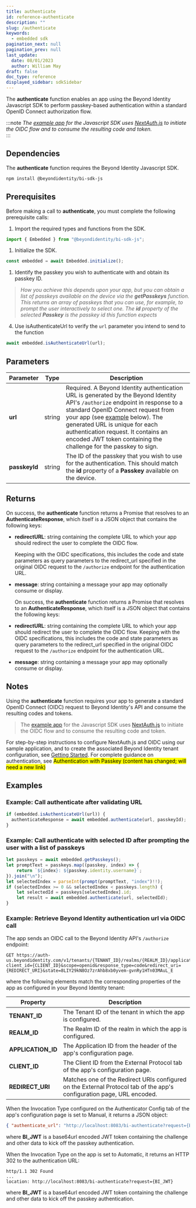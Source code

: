 ```yaml
---
title: authenticate
id: reference-authenticate
description: ""
slug: /authenticate
keywords:
  - embedded sdk
pagination_next: null
pagination_prev: null
last_update:
  date: 08/01/2023
  author: William May
draft: false
doc_type: reference
displayed_sidebar: sdkSidebar
---
```


The **authenticate** function enables an app using the Beyond Identity Javascript SDK to perform passkey-based authentication within a standard OpenID Connect authorization flow.

:::note
_The [example app](https://github.com/gobeyondidentity/bi-sdk-js/tree/main/example) for the Javascript SDK uses [NextAuth.js](https://next-auth.js.org/getting-started/example) to initiate the OIDC flow and to consume the resulting code and token._  
:::

## Dependencies

The **authenticate** function requires the Beyond Identity Javascript SDK.

```bash
npm install @beyondidentity/bi-sdk-js
```

## Prerequisites

Before making a call to **authenticate**, you must complete the following prerequisite calls:

1. Import the required types and functions from the SDK.

  ```javascript
  import { Embedded } from "@beyondidentity/bi-sdk-js";
  ```

1. Initialize the SDK.

  ```javascript
  const embedded = await Embedded.initialize();
  ```

1. Identify the passkey you wish to authenticate with and obtain its passkey ID.

  > _How you achieve this depends upon your app, but you can obtain a list of passkeys available on the device via the **getPasskeys** function. This returns an array of passkeys that you can use, for example, to prompt the user interactively to select one. The **id** property of the selected **Passkey** is the passkey id this function expects_

4. Use isAuthenticateUrl to verify the `url` parameter you intend to send to the function

  ```javascript
  await embedded.isAuthenticateUrl(url);
  ```

## Parameters

| Parameter | Type | Description |
| --- | --- | --- |
| **url** | string | Required. A Beyond Identity authentication URL is generated by the Beyond Identity API's `/authorize` endpoint in response to a standard OpenID Connect request from your app (see [example](#example:-retrieve-beyond-identity-authentication-url-via-oidc-call) below). The generated URL is unique for each authentication request. It contains an encoded JWT token containing the challenge for the passkey to sign. |
| **passkeyId** | string | The ID of the passkey that you wish to use for the authentication. This should match the **id** property of a **Passkey** available on the device. |

## Returns

On success, the **authenticate** function returns a Promise that resolves to an **AuthenticateResponse**, which itself is a JSON object that contains the following keys:

- **redirectURL**: string containing the complete URL to which your app should redirect the user to complete the OIDC flow.

  Keeping with the OIDC specifications, this includes the code and state parameters as query parameters to the redirect_url specified in the original OIDC request to the `/authorize` endpoint for the authentication URL.

- **message**: string containing a message your app may optionally consume or display.

  On success, the **authenticate** function returns a Promise that resolves to an **AuthenticateResponse**, which itself is a JSON object that contains the following keys:

- **redirectURL**: string containing the complete URL to which your app should redirect the user to complete the OIDC flow. Keeping with the OIDC specifications, this includes the code and state parameters as query parameters to the redirect_url specified in the original OIDC request to the `/authorize` endpoint for the authentication URL.

- **message**: string containing a message your app may optionally consume or display.

## Notes

Using the **authenticate** function requires your app to generate a standard OpenID Connect (OIDC) request to Beyond Identity's API and consume the resulting codes and tokens.

> The [example app](https://github.com/gobeyondidentity/bi-sdk-js/tree/main/example) for the Javascript SDK uses [NextAuth.js](https://next-auth.js.org/getting-started/example) to initiate the OIDC flow and to consume the resulting code and token.

For step-by-step instructions to configure NextAuth.js and OIDC using our sample application, and to create the associated Beyond Identity tenant configuration, see [Getting Started](/docs/next/get-started). For complete guidance on authentication, see <mark>Authentication with Passkey (content has changed; will need a new link)</mark>

## Examples

### Example: Call **authenticate** after validating URL

```javascript
if (embedded.isAuthenticateUrl(url)) {
  authenticateResponse = await embedded.authenticate(url, passkeyId);
}
```

### Example: Call **authenticate** with selected ID after prompting the user with a list of passkeys

```javascript
let passkeys = await embedded.getPasskeys();
let promptText = passkeys.map((passkey, index) => {
    return `${index}: ${passkey.identity.username}`;
}).join("\n");
let selectedIndex = parseInt(prompt(promptText, "index")!!);
if (selectedIndex >= 0 && selectedIndex < passkeys.length) {
    let selectedId = passkeys[selectedIndex].id;
    let result = await embedded.authenticate(url, selectedId);
}
```

### Example: Retrieve Beyond Identity authentication url via OIDC call

The app sends an OIDC call to the Beyond Identity API's `/authorize` endpoint:

```http
GET https://auth-us.beyondidentity.com/v1/tenants/{TENANT_ID}/realms/{REALM_ID}/applications/{APPLICATION_ID}/authorize?client_id={CLIENT_ID}&scope=openid&response_type=code&redirect_uri={REDIRECT_URI}&state=8LIY29kN8Oz7zrAhb8xb0yvem-gvnRy1HTn03MAuL_E
```

where the following elements match the corresponding properties of the app as configured in your Beyond Identity tenant:

| Property | Description |
| --- | --- |
| **TENANT_ID** | The Tenant ID of the tenant in which the app is configured. |
| **REALM_ID** | The Realm ID of the realm in which the app is configured. |
| **APPLICATION_ID** | The Application ID from the header of the app's configuration page. |
| **CLIENT_ID** | The Client ID from the External Protocol tab of the app's configuration page. |
| **REDIRECT_URI** | Matches one of the Redirect URIs configured on the External Protocol tab of the app's configuration page, URL encoded. |

When the Invocation Type configured on the Authenticator Config tab of the app's configuration page is set to Manual, it returns a JSON object:

```json
{ "authenticate_url": "http://localhost:8083/bi-authenticate?request={BI_JWT}" }
```

where **BI_JWT** is a base64url encoded JWT token containing the challenge and other data to kick off the passkey authentication.

When the Invocation Type on the app is set to Automatic, it returns an HTTP 302 to the authentication URL:

```http
http/1.1 302 Found
...
location: http://localhost:8083/bi-authenticate?request={BI_JWT}
```

where **BI_JWT** is a base64url encoded JWT token containing the challenge and other data to kick off the passkey authentication.
